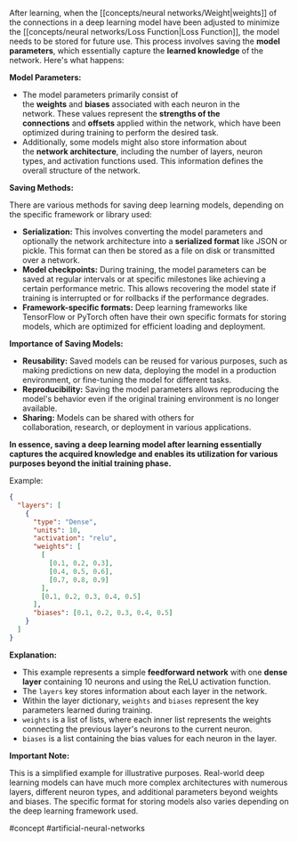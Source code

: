 After learning, when the [[concepts/neural networks/Weight|weights]] of the connections in a deep learning model have been adjusted to minimize the [[concepts/neural networks/Loss Function|Loss Function]], the model needs to be stored for future use. This process involves saving the **model parameters**, which essentially capture the **learned knowledge** of the network. Here's what happens:

**Model Parameters:**

- The model parameters primarily consist of the **weights** and **biases** associated with each neuron in the network. These values represent the **strengths of the connections** and **offsets** applied within the network, which have been optimized during training to perform the desired task.
- Additionally, some models might also store information about the **network architecture**, including the number of layers, neuron types, and activation functions used. This information defines the overall structure of the network.

**Saving Methods:**

There are various methods for saving deep learning models, depending on the specific framework or library used:

- **Serialization:** This involves converting the model parameters and optionally the network architecture into a **serialized format** like JSON or pickle. This format can then be stored as a file on disk or transmitted over a network.
- **Model checkpoints:** During training, the model parameters can be saved at regular intervals or at specific milestones like achieving a certain performance metric. This allows recovering the model state if training is interrupted or for rollbacks if the performance degrades.
- **Framework-specific formats:** Deep learning frameworks like TensorFlow or PyTorch often have their own specific formats for storing models, which are optimized for efficient loading and deployment.

**Importance of Saving Models:**

- **Reusability:** Saved models can be reused for various purposes, such as making predictions on new data, deploying the model in a production environment, or fine-tuning the model for different tasks.
- **Reproducibility:** Saving the model parameters allows reproducing the model's behavior even if the original training environment is no longer available.
- **Sharing:** Models can be shared with others for collaboration, research, or deployment in various applications.

**In essence, saving a deep learning model after learning essentially captures the acquired knowledge and enables its utilization for various purposes beyond the initial training phase.**

Example:

```JSON
{
  "layers": [
    {
      "type": "Dense",
      "units": 10,
      "activation": "relu",
      "weights": [
        [
          [0.1, 0.2, 0.3],
          [0.4, 0.5, 0.6],
          [0.7, 0.8, 0.9]
        ],
        [0.1, 0.2, 0.3, 0.4, 0.5]
      ],
      "biases": [0.1, 0.2, 0.3, 0.4, 0.5]
    }
  ]
}
```

**Explanation:**

- This example represents a simple **feedforward network** with one **dense layer** containing 10 neurons and using the ReLU activation function.
- The `layers` key stores information about each layer in the network.
- Within the layer dictionary, `weights` and `biases` represent the key parameters learned during training.
- `weights` is a list of lists, where each inner list represents the weights connecting the previous layer's neurons to the current neuron.
- `biases` is a list containing the bias values for each neuron in the layer.

**Important Note:**

This is a simplified example for illustrative purposes. Real-world deep learning models can have much more complex architectures with numerous layers, different neuron types, and additional parameters beyond weights and biases. The specific format for storing models also varies depending on the deep learning framework used.

#concept #artificial-neural-networks 